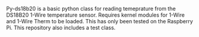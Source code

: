 Py-ds18b20 is a basic python class for reading temeprature from the DS18B20 1-Wire temperature sensor. Requires kernel modules for 1-Wire and 1-Wire Therm to be loaded. This has only been tested on the Raspberry Pi. This repository also includes a test class.
